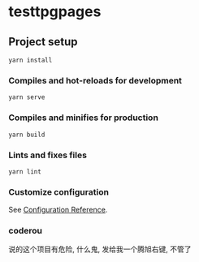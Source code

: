 # testtpgpages

## Project setup
```
yarn install
```

### Compiles and hot-reloads for development
```
yarn serve
```

### Compiles and minifies for production
```
yarn build
```

### Lints and fixes files
```
yarn lint
```

### Customize configuration
See [Configuration Reference](https://cli.vuejs.org/config/).

### coderou
 说的这个项目有危险, 什么鬼, 发给我一个腾旭右键, 不管了
